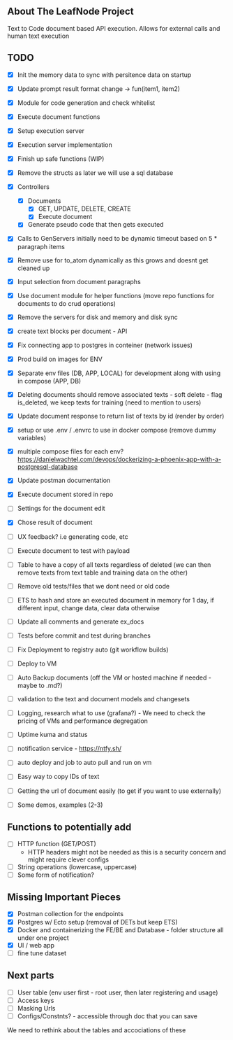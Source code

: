 <!-- ABOUT THE PROJECT -->
## About The LeafNode Project

Text to Code document based API execution. Allows for external calls and human text execution


## TODO
- [x] Init the memory data to sync with persitence data on startup
- [x] Update prompt result format change -> fun(item1, item2)
- [x] Module for code generation and check whitelist
- [x] Execute document functions
- [x] Setup execution server
- [x] Execution server implementation
- [x] Finish up safe functions (WIP)
- [x] Remove the structs as later we will use a sql database
- [x] Controllers
    - [x] Documents
        - [x] GET, UPDATE, DELETE, CREATE
        - [x] Execute document
    - [x] Generate pseudo code that then gets executed
- [x] Calls to GenServers initially need to be dynamic timeout based on 5 * paragraph items
- [x] Remove use for to_atom dynamically as this grows and doesnt get cleaned up
- [x] Input selection from document paragraphs
- [x] Use document module for helper functions (move repo functions for documents to do crud operations)
- [x] Remove the servers for disk and memory and disk sync
- [x] create text blocks per document - API
- [x] Fix connecting app to postgres in conteiner (network issues)
- [x] Prod build on images for ENV
- [x] Separate env files (DB, APP, LOCAL) for development along with using in compose (APP, DB)
- [x] Deleting documents should remove associated texts - soft delete - flag is_deleted, we keep texts for training (need to mention to users)
- [x] Update document response to return list of texts by id (render by order)
- [x] setup or use .env / .envrc to use in docker compose (remove dummy variables)
- [x] multiple compose files for each env? https://danielwachtel.com/devops/dockerizing-a-phoenix-app-with-a-postgresql-database
- [x] Update postman documentation
- [x] Execute document stored in repo
- [ ] Settings for the document edit
- [x] Chose result of document
- [ ] UX feedback? i.e generating code, etc
- [ ] Execute document to test with payload

- [ ] Table to have a copy of all texts regardless of deleted (we can then remove texts from text table and training data on the other)
- [ ] Remove old tests/files that we dont need or old code
- [ ] ETS to hash and store an executed document in memory for 1 day, if different input, change data, clear data otherwise
- [ ] Update all comments and generate ex_docs
- [ ] Tests before commit and test during branches
- [ ] Fix Deployment to registry auto (git workflow builds)
- [ ] Deploy to VM
- [ ] Auto Backup documents (off the VM or hosted machine if needed - maybe to .md?)
- [ ] validation to the text and document models and changesets
- [ ] Logging, research what to use (grafana?) - We need to check the pricing of VMs and performance degregation
- [ ] Uptime kuma and status
- [ ] notification service - https://ntfy.sh/
- [ ] auto deploy and job to auto pull and run on vm
- [ ] Easy way to copy IDs of text
- [ ] Getting the url of document easily (to get if you want to use externally)
- [ ] Some demos, examples (2-3)

## Functions to potentially add
- [ ] HTTP function (GET/POST)
    - HTTP headers might not be needed as this is a security concern and might require clever configs
- [ ] String operations (lowercase, uppercase)
- [ ] Some form of notification?

## Missing Important Pieces
- [x] Postman collection for the endpoints
- [x] Postgres w/ Ecto setup (removal of DETs but keep ETS)
- [x] Docker and containerizing the FE/BE and Database - folder structure all under one project
- [x] UI / web app
- [ ] fine tune dataset

## Next parts
- [ ] User table (env user first - root user, then later registering and usage)
- [ ] Access keys
- [ ] Masking Urls
- [ ] Configs/Constnts? - accessible through doc that you can save

We need to rethink about the tables and accociations of these
